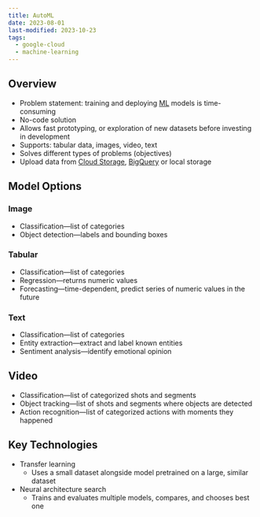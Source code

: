 ```yaml
---
title: AutoML
date: 2023-08-01
last-modified: 2023-10-23
tags:
  - google-cloud
  - machine-learning
---
```


## Overview

- Problem statement: training and deploying [ML](notes/Machine%20Learning.md) models is time-consuming
- No-code solution
- Allows fast prototyping, or exploration of new datasets before investing in development
- Supports: tabular data, images, video, text
- Solves different types of problems (objectives)
- Upload data from [Cloud Storage](notes/Cloud%20Storage.md), [BigQuery](notes/BigQuery.md) or local storage

## Model Options

### Image

- Classification—list of categories
- Object detection—labels and bounding boxes

### Tabular

- Classification—list of categories
- Regression—returns numeric values
- Forecasting—time-dependent, predict series of numeric values in the future

### Text

- Classification—list of categories
- Entity extraction—extract and label known entities
- Sentiment analysis—identify emotional opinion

## Video

- Classification—list of categorized shots and segments
- Object tracking—list of shots and segments where objects are detected
- Action recognition—list of categorized actions with moments they happened

## Key Technologies

- Transfer learning
	- Uses a small dataset alongside model pretrained on a large, similar dataset
- Neural architecture search
	- Trains and evaluates multiple models, compares, and chooses best one
